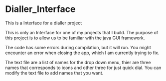 # Dialler_Interface
This is a Interface for a dialler project 

This is only an Interface for one of my projects that I build.
The purpose of this project is to allow us to be familiar with the
java GUI framework.

The code has some errors during compilation, but it will run. 
You might encounter an error when closing the app, which I am currently trying to fix.

The text file are a list of names for the drop down menu, thier are three names that corresponds to icons and other three
for just quick dial. You can modify the text file to add names that you want. 
